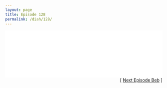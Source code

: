 ```yaml
---
layout: page
title: Episode 128
permalink: /diah/128/
---
```


<iframe allowfullscreen="true" frameborder="0" style="width:100%;" marginheight="0" marginwidth="0" mozallowfullscreen="true" scrolling="NO" src="//gdriveplayer.us/embed2.php?link=w%252FJhKSDVuKD0Rct%252B8aCeDAF4wnr6c1nTG18VGno1n1RdOL%252BMcfvHuEz8mKRNgzaBj94rJ0wT8RN2rXx4Pyvo%252Fz4ZC%252FITIk%252F13TARG0nJpdISaeKjPrmu16aVLJwcmXsxLh%252Bt8%252BiRAVtf7mP9Aoya5xk1EAtpPPZrvGde02ZdMyu7VtKcWDJ%252B1hNdt3yxmSi52E4s53VUd5QiVojo2i2aDR&amp;no_adult=yes" webkitallowfullscreen="true"></iframe>

<div align="right">[ <a href="/diah/129/">Next Episode Beb</a> ]</div>

